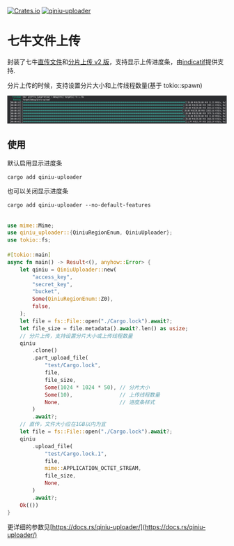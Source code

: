[![Crates.io](https://img.shields.io/crates/v/qiniu-uploader?style=flat-square)](https://crates.io/crates/qiniu-uploader)
[![qiniu-uploader](https://github.com/bujnlc8/qiniu-uploader/actions/workflows/qiniu-uploader.yml/badge.svg)](https://github.com/bujnlc8/qiniu-uploader/actions/workflows/qiniu-uploader.yml)

# 七牛文件上传

封装了七牛[直传文件](https://developer.qiniu.com/kodo/1312/upload)和[分片上传 v2 版](https://developer.qiniu.com/kodo/6364/multipartupload-interface)，支持显示上传进度条，由[indicatif](https://crates.io/crates/indicatif)提供支持.

分片上传的时候，支持设置分片大小和上传线程数量(基于 tokio::spawn)

![](./snapshot.png)

## 使用

默认启用显示进度条

```
cargo add qiniu-uploader
```

也可以关闭显示进度条

```
cargo add qiniu-uploader --no-default-features
```

```rust

use mime::Mime;
use qiniu_uploader::{QiniuRegionEnum, QiniuUploader};
use tokio::fs;

#[tokio::main]
async fn main() -> Result<(), anyhow::Error> {
    let qiniu = QiniuUploader::new(
        "access_key",
        "secret_key",
        "bucket",
        Some(QiniuRegionEnum::Z0),
        false,
    );
    let file = fs::File::open("./Cargo.lock").await?;
    let file_size = file.metadata().await?.len() as usize;
    // 分片上传，支持设置分片大小或上传线程数量
    qiniu
        .clone()
        .part_upload_file(
            "test/Cargo.lock",
            file,
            file_size,
            Some(1024 * 1024 * 50), // 分片大小
            Some(10),               // 上传线程数量
            None,                   // 进度条样式
        )
        .await?;
    // 直传，文件大小应在1GB以内为宜
    let file = fs::File::open("./Cargo.lock").await?;
    qiniu
        .upload_file(
            "test/Cargo.lock.1",
            file,
            mime::APPLICATION_OCTET_STREAM,
            file_size,
            None,
        )
        .await?;
    Ok(())
}
```

更详细的参数见[https://docs.rs/qiniu-uploader/](https://docs.rs/qiniu-uploader/)
